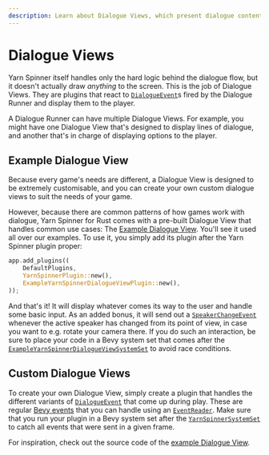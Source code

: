 ```yaml
---
description: Learn about Dialogue Views, which present dialogue content to the user.
---
```


# Dialogue Views

Yarn Spinner itself handles only the hard logic behind the dialogue flow, but it doesn't actually draw _anything_ to the screen. This is the job of Dialogue Views. They are plugins that react to [`DialogueEvent`](https://docs.rs/yarnspinner/latest/yarnspinner/prelude/enum.DialogueEvent.html)s fired by the Dialogue Runner and display them to the player.

A Dialogue Runner can have multiple Dialogue Views. For example, you might have one Dialogue View that's designed to display lines of dialogue, and another that's in charge of displaying options to the player.

## Example Dialogue View

Because every game's needs are different, a Dialogue View is designed to be extremely customisable, and you can create your own custom dialogue views to suit the needs of your game.

However, because there are common patterns of how games work with dialogue, Yarn Spinner for Rust comes with a pre-built Dialogue View that handles common use cases: The [Example Dialogue View](https://docs.rs/bevy_yarnspinner_example_dialogue_view/latest/bevy_yarnspinner_example_dialogue_view/). You'll see it used all over our examples. To use it, you simply add its plugin after the Yarn Spinner plugin proper:

```rust
app.add_plugins((
    DefaultPlugins,
    YarnSpinnerPlugin::new(),
    ExampleYarnSpinnerDialogueViewPlugin::new(),
));
```

And that's it! It will display whatever comes its way to the user and handle some basic input. As an added bonus, it will send out a [`SpeakerChangeEvent`](https://docs.rs/bevy_yarnspinner_example_dialogue_view/latest/bevy_yarnspinner_example_dialogue_view/struct.SpeakerChangeEvent.html) whenever the active speaker has changed from its point of view, in case you want to e.g. rotate your camera there. If you do such an interaction, be sure to place your code in a Bevy system set that comes after the [`ExampleYarnSpinnerDialogueViewSystemSet`](https://docs.rs/bevy_yarnspinner_example_dialogue_view/latest/bevy_yarnspinner_example_dialogue_view/struct.ExampleYarnSpinnerDialogueViewSystemSet.html) to avoid race conditions.

## Custom Dialogue Views

To create your own Dialogue View, simply create a plugin that handles the different variants of [`DialogueEvent`](https://docs.rs/yarnspinner/latest/yarnspinner/prelude/enum.DialogueEvent.html) that come up during play. These are regular [Bevy events](https://github.com/bevyengine/bevy/blob/main/examples/ecs/event.rs) that you can handle using an [`EventReader`](https://docs.rs/bevy/latest/bevy/ecs/prelude/struct.EventReader.html). Make sure that you run your plugin in a Bevy system set after the [`YarnSpinnerSystemSet`](https://docs.rs/bevy_yarnspinner/latest/bevy_yarnspinner/prelude/struct.YarnSpinnerSystemSet.html) to catch all events that were sent in a given frame.

For inspiration, check out the source code of the [example Dialogue View](https://github.com/YarnSpinnerTool/YarnSpinner-Rust/tree/main/crates/example_dialogue_view/src).
